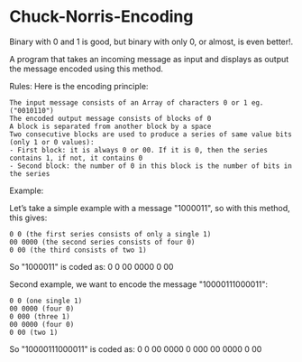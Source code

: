 # Chuck-Norris-Encoding
Binary with 0 and 1 is good, but binary with only 0, or almost, is even better!.

A program that takes an incoming message as input and displays as output the message encoded using this method.

Rules:
Here is the encoding principle:

    The input message consists of an Array of characters 0 or 1 eg. ("0010110")
    The encoded output message consists of blocks of 0
    A block is separated from another block by a space
    Two consecutive blocks are used to produce a series of same value bits (only 1 or 0 values):
    - First block: it is always 0 or 00. If it is 0, then the series contains 1, if not, it contains 0
    - Second block: the number of 0 in this block is the number of bits in the series

Example:

Let’s take a simple example with a message "1000011", so with this method, this gives:

    0 0 (the first series consists of only a single 1)
    00 0000 (the second series consists of four 0)
    0 00 (the third consists of two 1)

So "1000011" is coded as: 0 0 00 0000 0 00

Second example, we want to encode the message "10000111000011":

    0 0 (one single 1)
    00 0000 (four 0)
    0 000 (three 1)
    00 0000 (four 0)
    0 00 (two 1)

So "10000111000011" is coded as: 0 0 00 0000 0 000 00 0000 0 00


